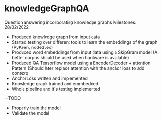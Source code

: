# knowledgeGraphQA
Question answering incorporating knowledge graphs
Milestones:
28/02/2022
- Produced knowledge graph from input data
- Started testing over different tools to learn the embeddings of the graph (PyKeen, node2vec)
- Produced word embeddings from input data using a SkipGram model (A better corpus should be used when hardware is available)
- Produced QA Tensorflow model using a EncoderDecoder + attention Pattern (Should later replace attention with the anchor loss to add context)
- AnchorLoss written and implemented
- Knowledge graph trained and emmbedded
- Whole pipeline and it's testing implemented
 
--TODO
- Properly train the model
- Validate the model

